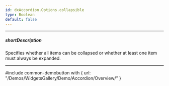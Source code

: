 ```yaml
---
id: dxAccordion.Options.collapsible
type: Boolean
default: false
---
```

---
##### shortDescription
Specifies whether all items can be collapsed or whether at least one item must always be expanded.

---
#include common-demobutton with {
    url: "/Demos/WidgetsGallery/Demo/Accordion/Overview/"
}